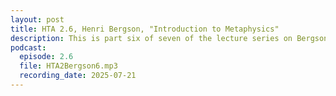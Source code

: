 ```yaml
---
layout: post
title: HTA 2.6, Henri Bergson, "Introduction to Metaphysics"
description: This is part six of seven of the lecture series on Bergson's "Introduction to Metaphysics."
podcast:
  episode: 2.6
  file: HTA2Bergson6.mp3
  recording_date: 2025-07-21
---
```

